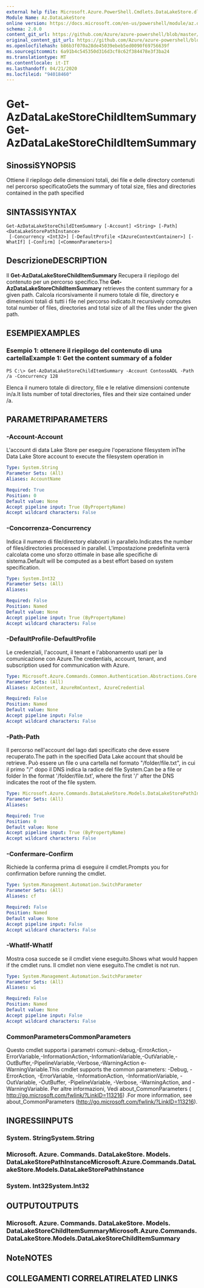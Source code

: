 ```yaml
---
external help file: Microsoft.Azure.PowerShell.Cmdlets.DataLakeStore.dll-Help.xml
Module Name: Az.DataLakeStore
online version: https://docs.microsoft.com/en-us/powershell/module/az.datalakestore/get-azdatalakestorechilditemsummary
schema: 2.0.0
content_git_url: https://github.com/Azure/azure-powershell/blob/master/src/DataLakeStore/DataLakeStore/help/Get-AzDataLakeStoreChildItemSummary.md
original_content_git_url: https://github.com/Azure/azure-powershell/blob/master/src/DataLakeStore/DataLakeStore/help/Get-AzDataLakeStoreChildItemSummary.md
ms.openlocfilehash: b86b3f070a28de45039ebeb5ed0090f69756639f
ms.sourcegitcommit: 6a91b4c545350d316d3cf8c62f384478e3f3ba24
ms.translationtype: MT
ms.contentlocale: it-IT
ms.lasthandoff: 04/21/2020
ms.locfileid: "94018460"
---
```

# <span data-ttu-id="6380d-101">Get-AzDataLakeStoreChildItemSummary</span><span class="sxs-lookup"><span data-stu-id="6380d-101">Get-AzDataLakeStoreChildItemSummary</span></span>

## <span data-ttu-id="6380d-102">Sinossi</span><span class="sxs-lookup"><span data-stu-id="6380d-102">SYNOPSIS</span></span>
<span data-ttu-id="6380d-103">Ottiene il riepilogo delle dimensioni totali, dei file e delle directory contenuti nel percorso specificato</span><span class="sxs-lookup"><span data-stu-id="6380d-103">Gets the summary of total size, files and directories contained in the path specified</span></span>

## <span data-ttu-id="6380d-104">SINTASSI</span><span class="sxs-lookup"><span data-stu-id="6380d-104">SYNTAX</span></span>

```
Get-AzDataLakeStoreChildItemSummary [-Account] <String> [-Path] <DataLakeStorePathInstance>
 [-Concurrency <Int32>] [-DefaultProfile <IAzureContextContainer>] [-WhatIf] [-Confirm] [<CommonParameters>]
```

## <span data-ttu-id="6380d-105">Descrizione</span><span class="sxs-lookup"><span data-stu-id="6380d-105">DESCRIPTION</span></span>
<span data-ttu-id="6380d-106">Il **Get-AzDataLakeStoreChildItemSummary** Recupera il riepilogo del contenuto per un percorso specifico.</span><span class="sxs-lookup"><span data-stu-id="6380d-106">The **Get-AzDataLakeStoreChildItemSummary** retrieves the content summary for a given path.</span></span> <span data-ttu-id="6380d-107">Calcola ricorsivamente il numero totale di file, directory e dimensioni totali di tutti i file nel percorso indicato.</span><span class="sxs-lookup"><span data-stu-id="6380d-107">It recursively computes total number of files, directories and total size of all the files under the given path.</span></span>

## <span data-ttu-id="6380d-108">ESEMPI</span><span class="sxs-lookup"><span data-stu-id="6380d-108">EXAMPLES</span></span>

### <span data-ttu-id="6380d-109">Esempio 1: ottenere il riepilogo del contenuto di una cartella</span><span class="sxs-lookup"><span data-stu-id="6380d-109">Example 1: Get the content summary of a folder</span></span>
```
PS C:\> Get-AzDataLakeStoreChildItemSummary -Account ContosoADL -Path /a -Concurrency 128
```

<span data-ttu-id="6380d-110">Elenca il numero totale di directory, file e le relative dimensioni contenute in/a.</span><span class="sxs-lookup"><span data-stu-id="6380d-110">It lists number of total directories, files and their size contained under /a.</span></span>

## <span data-ttu-id="6380d-111">PARAMETRI</span><span class="sxs-lookup"><span data-stu-id="6380d-111">PARAMETERS</span></span>

### <span data-ttu-id="6380d-112">-Account</span><span class="sxs-lookup"><span data-stu-id="6380d-112">-Account</span></span>
<span data-ttu-id="6380d-113">L'account di data Lake Store per eseguire l'operazione filesystem in</span><span class="sxs-lookup"><span data-stu-id="6380d-113">The Data Lake Store account to execute the filesystem operation in</span></span>

```yaml
Type: System.String
Parameter Sets: (All)
Aliases: AccountName

Required: True
Position: 0
Default value: None
Accept pipeline input: True (ByPropertyName)
Accept wildcard characters: False
```

### <span data-ttu-id="6380d-114">-Concorrenza</span><span class="sxs-lookup"><span data-stu-id="6380d-114">-Concurrency</span></span>
<span data-ttu-id="6380d-115">Indica il numero di file/directory elaborati in parallelo.</span><span class="sxs-lookup"><span data-stu-id="6380d-115">Indicates the number of files/directories processed in parallel.</span></span>
<span data-ttu-id="6380d-116">L'impostazione predefinita verrà calcolata come uno sforzo ottimale in base alle specifiche di sistema.</span><span class="sxs-lookup"><span data-stu-id="6380d-116">Default will be computed as a best effort based on system specification.</span></span>

```yaml
Type: System.Int32
Parameter Sets: (All)
Aliases:

Required: False
Position: Named
Default value: None
Accept pipeline input: True (ByPropertyName)
Accept wildcard characters: False
```

### <span data-ttu-id="6380d-117">-DefaultProfile</span><span class="sxs-lookup"><span data-stu-id="6380d-117">-DefaultProfile</span></span>
<span data-ttu-id="6380d-118">Le credenziali, l'account, il tenant e l'abbonamento usati per la comunicazione con Azure.</span><span class="sxs-lookup"><span data-stu-id="6380d-118">The credentials, account, tenant, and subscription used for communication with Azure.</span></span>

```yaml
Type: Microsoft.Azure.Commands.Common.Authentication.Abstractions.Core.IAzureContextContainer
Parameter Sets: (All)
Aliases: AzContext, AzureRmContext, AzureCredential

Required: False
Position: Named
Default value: None
Accept pipeline input: False
Accept wildcard characters: False
```

### <span data-ttu-id="6380d-119">-Path</span><span class="sxs-lookup"><span data-stu-id="6380d-119">-Path</span></span>
<span data-ttu-id="6380d-120">Il percorso nell'account del lago dati specificato che deve essere recuperato.</span><span class="sxs-lookup"><span data-stu-id="6380d-120">The path in the specified Data Lake account that should be retrieve.</span></span>
<span data-ttu-id="6380d-121">Può essere un file o una cartella nel formato "/folder/file.txt", in cui il primo "/" dopo il DNS indica la radice del file System.</span><span class="sxs-lookup"><span data-stu-id="6380d-121">Can be a file or folder In the format '/folder/file.txt', where the first '/' after the DNS indicates the root of the file system.</span></span>

```yaml
Type: Microsoft.Azure.Commands.DataLakeStore.Models.DataLakeStorePathInstance
Parameter Sets: (All)
Aliases:

Required: True
Position: 0
Default value: None
Accept pipeline input: True (ByPropertyName)
Accept wildcard characters: False
```

### <span data-ttu-id="6380d-122">-Confermare</span><span class="sxs-lookup"><span data-stu-id="6380d-122">-Confirm</span></span>
<span data-ttu-id="6380d-123">Richiede la conferma prima di eseguire il cmdlet.</span><span class="sxs-lookup"><span data-stu-id="6380d-123">Prompts you for confirmation before running the cmdlet.</span></span>

```yaml
Type: System.Management.Automation.SwitchParameter
Parameter Sets: (All)
Aliases: cf

Required: False
Position: Named
Default value: None
Accept pipeline input: False
Accept wildcard characters: False
```

### <span data-ttu-id="6380d-124">-WhatIf</span><span class="sxs-lookup"><span data-stu-id="6380d-124">-WhatIf</span></span>
<span data-ttu-id="6380d-125">Mostra cosa succede se il cmdlet viene eseguito.</span><span class="sxs-lookup"><span data-stu-id="6380d-125">Shows what would happen if the cmdlet runs.</span></span>
<span data-ttu-id="6380d-126">Il cmdlet non viene eseguito.</span><span class="sxs-lookup"><span data-stu-id="6380d-126">The cmdlet is not run.</span></span>

```yaml
Type: System.Management.Automation.SwitchParameter
Parameter Sets: (All)
Aliases: wi

Required: False
Position: Named
Default value: None
Accept pipeline input: False
Accept wildcard characters: False
```

### <span data-ttu-id="6380d-127">CommonParameters</span><span class="sxs-lookup"><span data-stu-id="6380d-127">CommonParameters</span></span>
<span data-ttu-id="6380d-128">Questo cmdlet supporta i parametri comuni:-debug,-ErrorAction,-ErrorVariable,-InformationAction,-InformationVariable,-OutVariable,-OutBuffer,-PipelineVariable,-Verbose,-WarningAction e-WarningVariable.</span><span class="sxs-lookup"><span data-stu-id="6380d-128">This cmdlet supports the common parameters: -Debug, -ErrorAction, -ErrorVariable, -InformationAction, -InformationVariable, -OutVariable, -OutBuffer, -PipelineVariable, -Verbose, -WarningAction, and -WarningVariable.</span></span> <span data-ttu-id="6380d-129">Per altre informazioni, Vedi about_CommonParameters ( http://go.microsoft.com/fwlink/?LinkID=113216) .</span><span class="sxs-lookup"><span data-stu-id="6380d-129">For more information, see about_CommonParameters (http://go.microsoft.com/fwlink/?LinkID=113216).</span></span>

## <span data-ttu-id="6380d-130">INGRESSI</span><span class="sxs-lookup"><span data-stu-id="6380d-130">INPUTS</span></span>

### <span data-ttu-id="6380d-131">System. String</span><span class="sxs-lookup"><span data-stu-id="6380d-131">System.String</span></span>

### <span data-ttu-id="6380d-132">Microsoft. Azure. Commands. DataLakeStore. Models. DataLakeStorePathInstance</span><span class="sxs-lookup"><span data-stu-id="6380d-132">Microsoft.Azure.Commands.DataLakeStore.Models.DataLakeStorePathInstance</span></span>

### <span data-ttu-id="6380d-133">System. Int32</span><span class="sxs-lookup"><span data-stu-id="6380d-133">System.Int32</span></span>

## <span data-ttu-id="6380d-134">OUTPUT</span><span class="sxs-lookup"><span data-stu-id="6380d-134">OUTPUTS</span></span>

### <span data-ttu-id="6380d-135">Microsoft. Azure. Commands. DataLakeStore. Models. DataLakeStoreChildItemSummary</span><span class="sxs-lookup"><span data-stu-id="6380d-135">Microsoft.Azure.Commands.DataLakeStore.Models.DataLakeStoreChildItemSummary</span></span>

## <span data-ttu-id="6380d-136">Note</span><span class="sxs-lookup"><span data-stu-id="6380d-136">NOTES</span></span>

## <span data-ttu-id="6380d-137">COLLEGAMENTI CORRELATI</span><span class="sxs-lookup"><span data-stu-id="6380d-137">RELATED LINKS</span></span>
